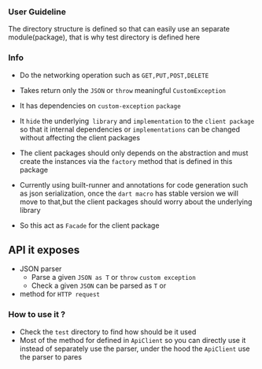 ### User Guideline

The directory structure is defined so that can easily use an separate module(package), that is why
test directory is defined here

### Info

- Do the networking operation such as `GET,PUT,POST,DELETE`

- Takes return only the `JSON` or `throw` meaningful `CustomException`

- It has dependencies on `custom-exception` `package`

- It `hide` the underlying` library` and
  `implementation` to the `client package` so that it internal dependencies
  or `implementations` can be changed without affecting the client packages

- The client packages should only depends on the abstraction and must create the instances via the
  `factory` method
  that is defined in this package

- Currently using built-runner and annotations for code generation such as json serialization, once
  the `dart macro`
  has stable version we will move to that,but the client packages should worry about the underlying
  library

- So this act as `Facade` for the client package

## API it exposes

- JSON parser
    - Parse a given `JSON as T` or `throw` `custom exception`
    - Check a given `JSON` can be parsed as `T` or
- method for `HTTP request`

### How to use it ?

- Check the `test` directory to find how should be it used
- Most of the method for defined in `ApiClient` so you can directly use it instead of separately use
  the parser, under the hood the `ApiClient` use the parser to pares
